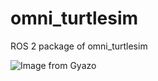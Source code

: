 # omni_turtlesim

ROS 2 package of omni_turtlesim

![Image from Gyazo](https://i.gyazo.com/2107a9d7406788ede059d381e3cb467f.gif)
